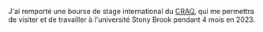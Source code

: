J'ai remporté une bourse de stage international du <a href="https://craq-astro.ca/">CRAQ</a>, qui me permettra de visiter et de travailler à l'université Stony Brook pendant 4 mois en 2023.